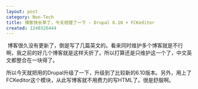 ```yaml
---
layout: post
category: Non-Tech
title: 博客快长草了，今天梳理了一下 - Drupal 6.10 + FCKeditor
created: 1240326444
---
```

<p>&nbsp;博客很久没有更新了，倒是写了几篇英文的。看来同时维护多个博客就是不行啊，我之前的好几个博客就是这样夭折了。所以打算还是只维护这一个了，中文英文都整合在一块得了。</p>

<p>所以今天就把用的Drupal升级了一下，升级到了比较新的6.10版本。另外，用上了FCKeditor这个模块，从此写博客就不用费力的写HTML了。很是舒服啊。</p>
